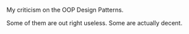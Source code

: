 My criticism on the OOP Design Patterns. 

Some of them are out right useless. Some are actually decent. 